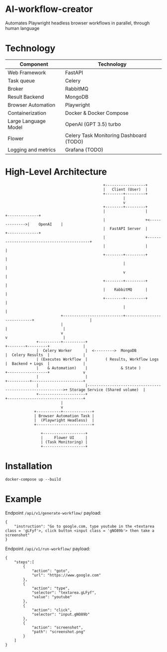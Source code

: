 # AI-workflow-creator
Automates Playwright headless browser workflows in parallel, through human language

# Technology
| Component             | Technology                                |
| --------------------- | ----------------------------------------- |
| Web Framework         | FastAPI                                   |
| Task queue            | Celery                                    |
| Broker                | RabbitMQ                                  |
| Result Backend        | MongoDB                                   |
| Browser Automation    | Playwright                                |
| Containerization      | Docker & Docker Compose                   |
| Large Language Model  | OpenAI (GPT 3.5) turbo                    |
| Flower                | Celery Task Monitoring Dashboard (TODO)   |
| Logging and metrics   | Grafana (TODO)                            |

# High-Level Architecture

                                                +------------------+
                                                |   Client (User)  |
                                                +--------+---------+
                                                         |
                                                         v
                                                +--------+---------+
                                                |                  |                +--------------+
                                                |                  +<-------------->|    OpenAI    |
                                                |  FastAPI Server  |                +--------------+
                                                |                  +--------------------------------------------+
                                                |                  |                                            |
                                                +--------+---------+                                            |
                                                         |                                                      |
                                                         v                                                      |
                                                +--------+---------+                                            |
                                                |    RabbitMQ      |                                            |
                                                +--------+---------+                                            |
                                                         |                                                      |
                             +---------------------------+----------------------------+                         |
                             |                                                        |                         |
                             v                                                        v                         |
                  +----------+----------+                                    +--------+---------+               |
                  |  Celery Worker      |  <--------->  MongoDB              |  Celery Results  |               |
                  | (Executes Workflow  |        ( Results, Workflow Logs    |  Backend + Logs  |               |
                  |    & Automation)    |               & State )            +------------------+               v
                  |                     |                                                            +----------+-----------------------+
                  |                     |----------------------------------------------------------->+ Storage Service (Shared volume)  |
                  +---------------------+                                                            +----------------------------------+
                             |
                             v
                 +-----------+-------------+
                 | Browser Automation Task |
                 |  (Playwright Headless)  |
                 +-------------------------+

                    +-------------------+
                    |     Flower UI     |
                    | (Task Monitoring) |
                    +-------------------+

# Installation

`docker-compose up --build`

# Example

Endpoint `/api/v1/generate-workflow/` payload:

    {
        "instruction": "Go to google.com, type youtube in the <textarea class = 'gLFyf'>, click button <input class = 'gNO89b'> then take a screenshot"
    }


Endpoint `/api/v1/run-workflow/` payload:

    {
        "steps":[
            {
                "action": "goto",
                "url": "https://www.google.com"
            },
            {
                "action": "type",
                "selector": "textarea.gLFyf",
                "value": "youtube"
            },
            {
                "action": "click",
                "selector": "input.gNO89b"
            },
            {
                "action": "screenshot",
                "path": "screenshot.png"
            }
        ]
    }
